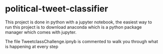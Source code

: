 # political-tweet-classifier

This project is done in python with a jupyter notebook, the easiest way to run this project is to download anaconda which is a python package manager which comes with jupyter.

The file TweetclassChallenge.ipnyb is commented to walk you through what is happening at every step
